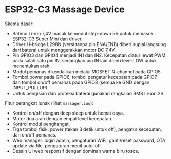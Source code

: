 # ESP32-C3 Massage Device

Skema dasar:
- Baterai Li-ion 7,4V masuk ke modul step-down 5V untuk memasok ESP32-C3 Super Mini dan driver.
- Driver H-bridge L298N (versi tanpa pin ENA/ENB) diberi suplai langsung dari baterai untuk menggerakkan motor DC 7,4V.
- Pin GPIO3 dan GPIO4 menjadi IN1 dan IN2. Kecepatan diatur lewat PWM pada salah satu pin IN, sedangkan pin IN lain diberi level LOW untuk menentukan arah.
- Modul pemanas dikendalikan melalui MOSFET N-channel pada GPIO5.
- Tombol power pada GPIO6, tombol pengatur kecepatan pada GPIO7, dan tombol on/off pemanas pada GPIO8 (semua ke GND dengan INPUT_PULLUP).
- Untuk pengisian dan proteksi baterai gunakan rangkaian BMS Li-ion 2S.

Fitur perangkat lunak (lihat `massager.ino`):
- Kontrol on/off dengan deep sleep untuk hemat daya.
- Motor dua arah dengan empat level kecepatan.
- Kontrol modul penghangat.
- Tiga tombol fisik: power (tekan 3 detik untuk off), pengatur kecepatan, dan on/off pemanas.
- Web manager: login admin, pengaturan WiFi, ganti/reset password, OTA update via file, pengaturan menit auto-off.
- Desain UI web responsif dengan dominan warna biru tosca.


